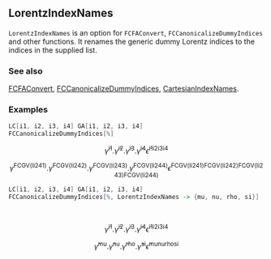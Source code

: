 ## LorentzIndexNames

`LorentzIndexNames` is an option for `FCFAConvert`, `FCCanonicalizeDummyIndices` and other functions. It renames the generic dummy Lorentz indices to the indices in the supplied list.

### See also

[FCFAConvert](FCFAConvert), [FCCanonicalizeDummyIndices](FCCanonicalizeDummyIndices), [CartesianIndexNames](CartesianIndexNames).

### Examples

```mathematica
LC[i1, i2, i3, i4] GA[i1, i2, i3, i4]
FCCanonicalizeDummyIndices[%]
```

$$\bar{\gamma }^{\text{i1}}.\bar{\gamma }^{\text{i2}}.\bar{\gamma }^{\text{i3}}.\bar{\gamma }^{\text{i4}} \bar{\epsilon }^{\text{i1}\text{i2}\text{i3}\text{i4}}$$

$$\bar{\gamma }^{\text{FCGV}(\text{li241})}.\bar{\gamma }^{\text{FCGV}(\text{li242})}.\bar{\gamma }^{\text{FCGV}(\text{li243})}.\bar{\gamma }^{\text{FCGV}(\text{li244})} \bar{\epsilon }^{\text{FCGV}(\text{li241})\text{FCGV}(\text{li242})\text{FCGV}(\text{li243})\text{FCGV}(\text{li244})}$$

```mathematica
LC[i1, i2, i3, i4] GA[i1, i2, i3, i4]
FCCanonicalizeDummyIndices[%, LorentzIndexNames -> {mu, nu, rho, si}] 
  
 

```

$$\bar{\gamma }^{\text{i1}}.\bar{\gamma }^{\text{i2}}.\bar{\gamma }^{\text{i3}}.\bar{\gamma }^{\text{i4}} \bar{\epsilon }^{\text{i1}\text{i2}\text{i3}\text{i4}}$$

$$\bar{\gamma }^{\text{mu}}.\bar{\gamma }^{\text{nu}}.\bar{\gamma }^{\text{rho}}.\bar{\gamma }^{\text{si}} \bar{\epsilon }^{\text{mu}\text{nu}\text{rho}\text{si}}$$